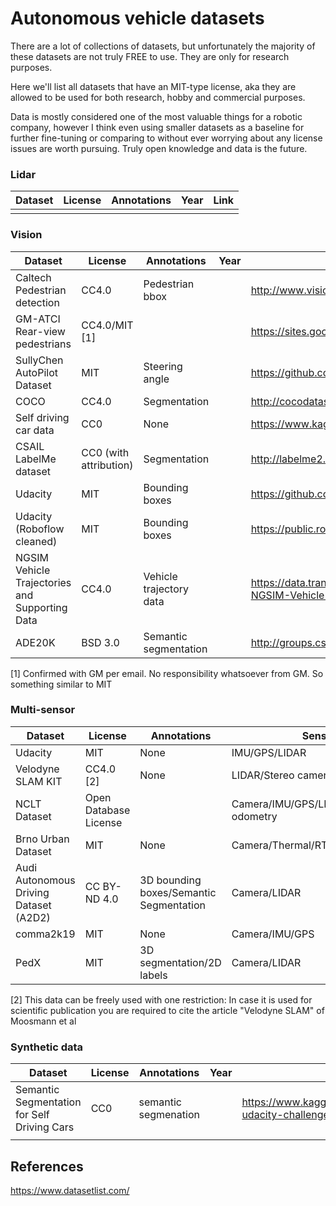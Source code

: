 # Autonomous vehicle datasets

There are a lot of collections of datasets, but unfortunately the majority of these datasets are not truly FREE to use. They are only for research purposes. 

Here we'll list all datasets that have an MIT-type license, aka they are allowed to be used for both research, hobby and commercial purposes.

Data is mostly considered one of the most valuable things for a robotic company, however I think even using smaller datasets as a baseline for further fine-tuning or comparing to without ever worrying about any license issues are worth pursuing. Truly open knowledge and data is the future. 


### Lidar

|  Dataset | License  | Annotations | Year  |  Link |
|---|---|---|---|---|
|   |   |   |   |   |


### Vision

|  Dataset | License  |  Annotations | Year  |  Link |
|---|---|---|---|---|
|  Caltech Pedestrian detection |  CC4.0 | Pedestrian bbox  |   |  http://www.vision.caltech.edu/Image_Datasets/CaltechPedestrians/index.html |
| GM-ATCI Rear-view pedestrians  | CC4.0/MIT [1] |   |   |  https://sites.google.com/site/rearviewpeds1/ |
|  SullyChen AutoPilot Dataset |  MIT | Steering angle  |   |  https://github.com/SullyChen/Autopilot-TensorFlow |
| COCO  | CC4.0  |  Segmentation |   | http://cocodataset.org/  |
| Self driving car data | CC0 | None | | https://www.kaggle.com/ajaysh/self-driving-car | 
| CSAIL LabelMe dataset | CC0 (with attribution) | Segmentation | |http://labelme2.csail.mit.edu/Release3.0/browserTools/php/publications.php |
| Udacity | MIT | Bounding boxes | | https://github.com/udacity/self-driving-car/tree/master/annotations |
| Udacity (Roboflow cleaned)| MIT | Bounding boxes | | https://public.roboflow.ai/object-detection/self-driving-car |
| NGSIM Vehicle Trajectories and Supporting Data| CC4.0 | Vehicle trajectory data | | https://data.transportation.gov/Automobiles/Next-Generation-Simulation-NGSIM-Vehicle-Trajector/8ect-6jqj |
| ADE20K | BSD 3.0 | Semantic segmentation | | http://groups.csail.mit.edu/vision/datasets/ADE20K/index.html |

[1] Confirmed with GM per email. No responsibility whatsoever from GM. So something similar to MIT

### Multi-sensor

|  Dataset | License  |  Annotations | Sensors  |  Link |
|---|---|---|---|---|
|  Udacity | MIT  |  None |  IMU/GPS/LIDAR |  https://github.com/udacity/self-driving-car/tree/master/datasets |
|  Velodyne SLAM KIT |  CC4.0 [2] | None  |  LIDAR/Stereo camera |  https://www.mrt.kit.edu/z/publ/download/velodyneslam/dataset.html |
|  NCLT Dataset |  Open Database License |   |  Camera/IMU/GPS/LIDAR/Wheel odometry |  http://robots.engin.umich.edu/nclt/ |
|  Brno Urban Dataset | MIT  |  None |  Camera/Thermal/RTK/GPS/LIDAR/IMU  | https://github.com/Robotics-BUT/Brno-Urban-Dataset  |
|  Audi Autonomous Driving Dataset (A2D2) | CC BY-ND 4.0 | 3D bounding boxes/Semantic Segmentation | Camera/LIDAR | https://www.a2d2.audi/ | 
|  comma2k19| MIT | None | Camera/IMU/GPS | https://github.com/commaai/comma2k19 |
| PedX | MIT | 3D segmentation/2D labels | Camera/LIDAR | http://pedx.io/ |

[2] This data can be freely used with one restriction: In case it is used for scientific publication
you are required to cite the article "Velodyne SLAM" of Moosmann et al

### Synthetic data
|  Dataset | License  | Annotations | Year  |  Link |
|---|---|---|---|---|
|  Semantic Segmentation for Self Driving Cars | CC0  | semantic segmenation  |   | https://www.kaggle.com/kumaresanmanickavelu/lyft-udacity-challenge  |
|   |   |   |   |   |

## References

https://www.datasetlist.com/

